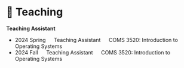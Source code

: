 # 🎯 Teaching
**Teaching Assistant**
- 2024 Spring  &emsp;   Teaching Assistant   &emsp;   COMS 3520: Introduction to Operating Systems
- 2024 Fall  &emsp;   Teaching Assistant   &emsp;   COMS 3520: Introduction to Operating Systems
